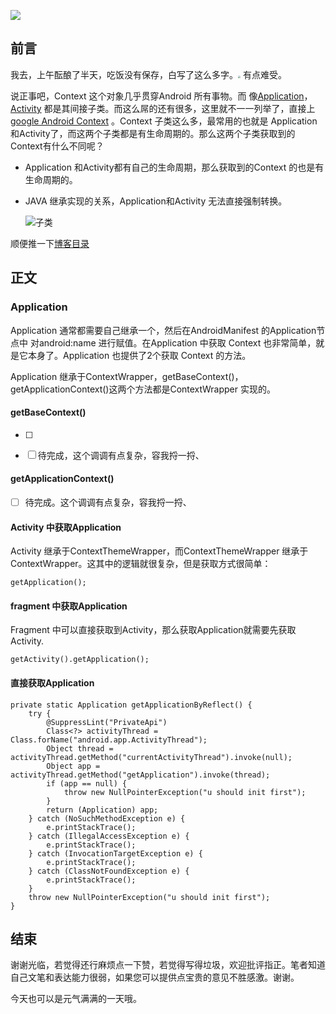 ![](https://gitee.com/lalalaxiaowifi/pictures/raw/master/image/%E6%97%A5%E5%B8%B8%E6%90%AC%E7%A0%96%E5%A4%B4.png)

## 前言

我去，上午酝酿了半天，吃饭没有保存，白写了这么多字。<img src="https://gitee.com/lalalaxiaowifi/pictures/raw/master/image/20200921111932.png" style="zoom:25%;" />  有点难受。

说正事吧，Context 这个对象几乎贯穿Android 所有事物。而 像[Application](https://developer.android.google.cn/reference/android/app/Application)，[Activity](https://developer.android.google.cn/reference/android/app/Activity) 都是其间接子类。而这么屌的还有很多，这里就不一一列举了，直接上[google Android Context](https://developer.android.google.cn/reference/android/content/Context) 。Context 子类这么多，最常用的也就是 Application 和Activity了，而这两个子类都是有生命周期的。那么这两个子类获取到的Context有什么不同呢？

- Application 和Activity都有自己的生命周期，那么获取到的Context 的也是有生命周期的。

- JAVA 继承实现的关系，Application和Activity 无法直接强制转换。

  ![子类](https://gitee.com/lalalaxiaowifi/pictures/raw/master/image/20200921140823.png)

  

顺便推一下[博客目录](https://gitee.com/lalalaxiaowifi/pictures) 



## 正文

### Application 

Application 通常都需要自己继承一个，然后在AndroidManifest 的Application节点中 对android:name 进行赋值。在Application 中获取 Context 也非常简单，就是它本身了。Application 也提供了2个获取 Context 的方法。

Application 继承于ContextWrapper，getBaseContext()，getApplicationContext()这两个方法都是ContextWrapper 实现的。

#### getBaseContext()

- [ ] 

- [ ] 待完成，这个调调有点复杂，容我捋一捋、

#### getApplicationContext()

- [ ] 待完成。这个调调有点复杂，容我捋一捋、

#### Activity 中获取Application 

Activity 继承于ContextThemeWrapper，而ContextThemeWrapper 继承于ContextWrapper。这其中的逻辑就很复杂，但是获取方式很简单：

```
getApplication();
```

#### fragment 中获取Application

Fragment 中可以直接获取到Activity，那么获取Application就需要先获取 Activity.

```
getActivity().getApplication();
```

#### 直接获取Application

```
private static Application getApplicationByReflect() {
    try {
        @SuppressLint("PrivateApi")
        Class<?> activityThread = Class.forName("android.app.ActivityThread");
        Object thread = activityThread.getMethod("currentActivityThread").invoke(null);
        Object app = activityThread.getMethod("getApplication").invoke(thread);
        if (app == null) {
            throw new NullPointerException("u should init first");
        }
        return (Application) app;
    } catch (NoSuchMethodException e) {
        e.printStackTrace();
    } catch (IllegalAccessException e) {
        e.printStackTrace();
    } catch (InvocationTargetException e) {
        e.printStackTrace();
    } catch (ClassNotFoundException e) {
        e.printStackTrace();
    }
    throw new NullPointerException("u should init first");
}
```



## 结束

谢谢光临，若觉得还行麻烦点一下赞，若觉得写得垃圾，欢迎批评指正。笔者知道自己文笔和表达能力很弱，如果您可以提供点宝贵的意见不胜感激。谢谢。

今天也可以是元气满满的一天哦。